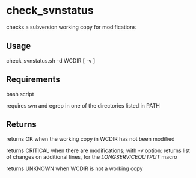 # check_svnstatus

checks a subversion working copy for modifications

## Usage

check_svnstatus.sh -d WCDIR [ -v ]

## Requirements

bash script

requires svn and egrep in one of the directories listed in PATH

## Returns

returns OK when the working copy in WCDIR has not been modified

returns CRITICAL when there are modifications; with -v option: returns list of changes on additional lines, for the $LONGSERVICEOUTPUT$ macro

returns UNKNOWN when WCDIR is not a working copy
